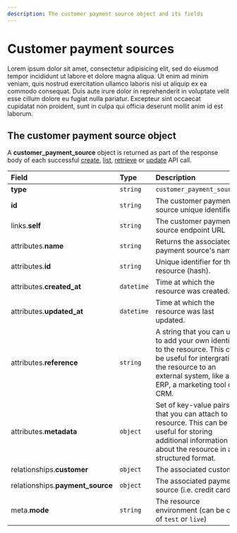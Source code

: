 ```yaml
---
description: The customer payment source object and its fields
---
```


# Customer payment sources

Lorem ipsum dolor sit amet, consectetur adipisicing elit, sed do eiusmod tempor incididunt ut labore et dolore magna aliqua. Ut enim ad minim veniam, quis nostrud exercitation ullamco laboris nisi ut aliquip ex ea commodo consequat. Duis aute irure dolor in reprehenderit in voluptate velit esse cillum dolore eu fugiat nulla pariatur. Excepteur sint occaecat cupidatat non proident, sunt in culpa qui officia deserunt mollit anim id est laborum.

## The customer payment source object

A **customer\_payment\_source** object is returned as part of the response body of each successful [create](https://github.com/commercelayer/commercelayer_docs/tree/59b0b081d713240e5ebab57aa88930add73d23e7/resources/customer_payment_sources/create-customer%20payment%20source.md), [list](https://github.com/commercelayer/commercelayer_docs/tree/59b0b081d713240e5ebab57aa88930add73d23e7/resources/customer_payment_sources/list-all-customer%20payment%20sources.md), [retrieve](https://github.com/commercelayer/commercelayer_docs/tree/59b0b081d713240e5ebab57aa88930add73d23e7/resources/customer_payment_sources/retrieve-customer%20payment%20source.md) or [update](https://github.com/commercelayer/commercelayer_docs/tree/59b0b081d713240e5ebab57aa88930add73d23e7/resources/customer_payment_sources/update-customer%20payment%20source.md) API call.

| Field | Type | Description |
| :--- | :--- | :--- |
| **type** | `string` | `customer_payment_sources` |
| **id** | `string` | The customer payment source unique identifier |
| links.**self** | `string` | The customer payment source endpoint URL |
| attributes.**name** | `string` | Returns the associated payment source's name |
| attributes.**id** | `string` | Unique identifier for the resource \(hash\). |
| attributes.**created\_at** | `datetime` | Time at which the resource was created. |
| attributes.**updated\_at** | `datetime` | Time at which the resource was last updated. |
| attributes.**reference** | `string` | A string that you can use to add your own identifier to the resource. This can be useful for intergrating the resource to an external system, like an ERP, a marketing tool or a CRM. |
| attributes.**metadata** | `object` | Set of key-value pairs that you can attach to the resource. This can be useful for storing additional information about the resource in a structured format. |
| relationships.**customer** | `object` | The associated customer. |
| relationships.**payment\_source** | `object` | The associated payment source \(i.e. credit card\). |
| meta.**mode** | `string` | The resource environment \(can be one of `test` or `live`\) |

